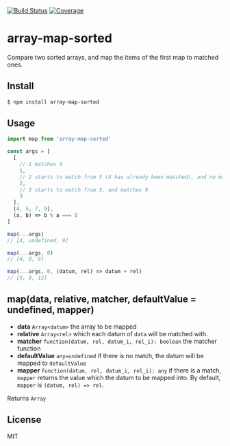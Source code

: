 [![Build Status](https://travis-ci.org/kaelzhang/node-array-map-sorted.svg?branch=master)](https://travis-ci.org/kaelzhang/node-array-map-sorted)
[![Coverage](https://codecov.io/gh/kaelzhang/node-array-map-sorted/branch/master/graph/badge.svg)](https://codecov.io/gh/kaelzhang/node-array-map-sorted)
<!-- optional appveyor tst
[![Windows Build Status](https://ci.appveyor.com/api/projects/status/github/kaelzhang/node-array-map-sorted?branch=master&svg=true)](https://ci.appveyor.com/project/kaelzhang/node-array-map-sorted)
-->
<!-- optional npm version
[![NPM version](https://badge.fury.io/js/array-map-sorted.svg)](http://badge.fury.io/js/array-map-sorted)
-->
<!-- optional npm downloads
[![npm module downloads per month](http://img.shields.io/npm/dm/array-map-sorted.svg)](https://www.npmjs.org/package/array-map-sorted)
-->
<!-- optional dependency status
[![Dependency Status](https://david-dm.org/kaelzhang/node-array-map-sorted.svg)](https://david-dm.org/kaelzhang/node-array-map-sorted)
-->

# array-map-sorted

Compare two sorted arrays, and map the items of the first map to matched ones.

## Install

```sh
$ npm install array-map-sorted
```

## Usage

```js
import map from 'array-map-sorted'

const args = [
  [
    // 1 matches 4
    1,
    // 2 starts to match from 5 (4 has already been matched), and no matches
    2,
    // 3 starts to match from 5, and matches 9
    3
  ],
  [4, 5, 7, 9],
  (a, b) => b % a === 0
]

map(...args)
// [4, undefined, 9]

map(...args, 0)
// [4, 0, 9]

map(...args, 0, (datum, rel) => datum + rel)
// [5, 0, 12]
```

## map(data, relative, matcher, defaultValue = undefined, mapper)

- **data** `Array<datum>` the array to be mapped
- **relative** `Array<rel>` which each datum of `data` will be matched with.
- **matcher** `function(datum, rel, datum_i, rel_i): boolean` the matcher function
- **defaultValue** `any=undefined` if there is no match, the datum will be mapped to `defaultValue`
- **mapper** `function(datum, rel, datum_i, rel_i): any` if there is a match, `mapper` returns the value which the datum to be mapped into. By default, `mapper` is `(datum, rel) => rel`.

Returns `Array`

## License

MIT
